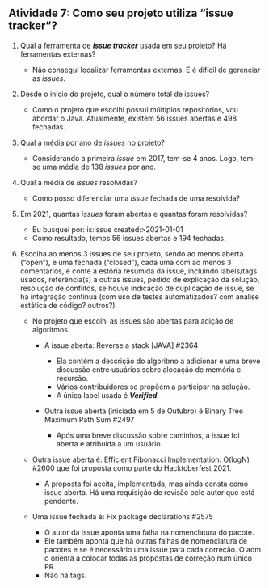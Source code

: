 ## Atividade 7: Como seu projeto utiliza “issue tracker”?

1. Qual a ferramenta de ***issue tracker*** usada em seu projeto? Há ferramentas externas?
    - Não consegui localizar ferramentas externas. E é difícil de gerenciar as *issues*. 
  
2. Desde o início do projeto, qual o número total de issues?
    - Como o projeto que escolhi possui múltiplos repositórios, vou abordar o Java. Atualmente, existem 56 issues abertas e 498 fechadas.
 
3. Qual a média por ano de *issues* no projeto? 
    - Considerando a primeira *issue* em 2017, tem-se 4 anos. Logo, tem-se uma média de 138 *issues* por ano.

4. Qual a média de *issues* resolvidas?  
      - Como posso diferenciar uma *issue* fechada de uma resolvida?
  
  
5. Em 2021, quantas *issues* foram abertas e quantas foram resolvidas?  
    - Eu busquei por: is:issue  created:>2021-01-01 
    - Como resultado, temos 56 issues abertas e 194 fechadas.
  
6. Escolha ao menos 3 issues de seu projeto, sendo ao menos aberta (“open”), e uma fechada (“closed”), cada uma com ao menos 3 comentários, e conte a estória resumida da issue, incluindo labels/tags usados, referência(s) a outras issues, pedido de explicação da solução, resolução de conflitos, se houve indicação de duplicação de issue, se há integração contínua (com uso de testes automatizados? com análise estática de código? outros?).  
    - No projeto que escolhi as issues são abertas para adição de algoritmos.
	    - A issue aberta:  Reverse a stack [JAVA]  #2364
		    - Ela contém a descrição do algoritmo a adicionar e uma breve discussão entre usuários sobre alocação de memória e recursão. 
		    - Vários contribuidores se propõem a participar na solução.
		    - A única label usada é ***Verified***.

	  - Outra issue aberta (iniciada em 5 de Outubro) é Binary Tree Maximum Path Sum  #2497
		  - Após uma breve discussão sobre caminhos, a issue foi aberta e atribuída a um usuário.
  
    -  Outra issue aberta é: Efficient Fibonacci Implementation: O(logN)  #2600 que foi proposta como parte do Hacktoberfest 2021.
	    - A proposta foi aceita, implementada, mas ainda consta como issue aberta. Há uma requisição de revisão pelo autor que está pendente.
  
    - Uma issue fechada é: Fix package declarations  #2575
	    - O autor da issue aponta uma falha na nomenclatura do pacote.
	    - Ele também aponta que há outras falhas de nomenclatura de pacotes e se é necessário uma issue para cada correção. O adm o orienta a colocar todas as propostas de correção num único PR.
	    - Não há tags.
